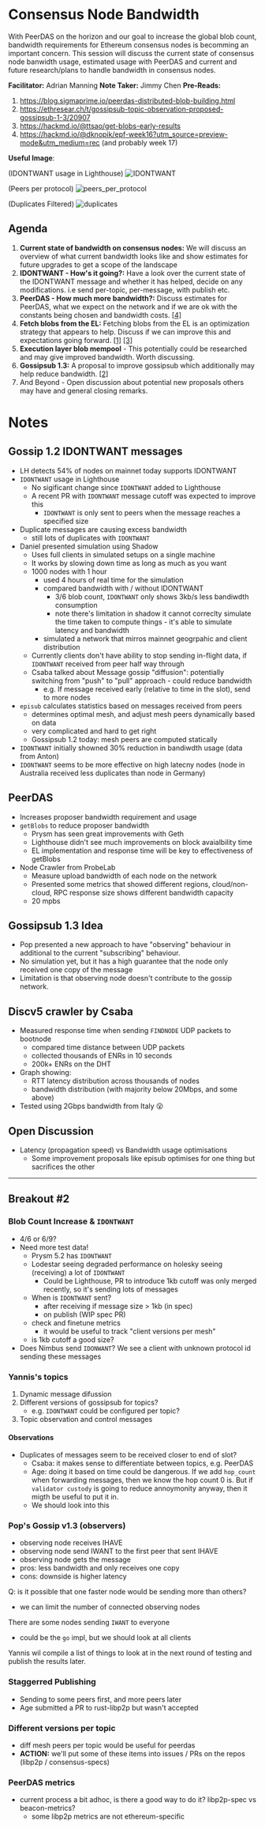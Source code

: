 # Consensus Node Bandwidth

With PeerDAS on the horizon and our goal to increase the global blob count, bandwidth requirements for Ethereum consensus nodes is becomming an important concern. This session will discuss the current state of consensus node banwidth usage, estimated usage with PeerDAS and current and future research/plans to handle bandwidth in consensus nodes.

**Facilitator:** Adrian Manning
**Note Taker:** Jimmy Chen
**Pre-Reads:**
1. https://blog.sigmaprime.io/peerdas-distributed-blob-building.html
2. https://ethresear.ch/t/gossipsub-topic-observation-proposed-gossipsub-1-3/20907
3. https://hackmd.io/@ttsao/get-blobs-early-results
4. https://hackmd.io/@dknopik/epf-week16?utm_source=preview-mode&utm_medium=rec (and probably week 17)

**Useful Image**: 

(IDONTWANT usage in Lighthouse)
![IDONTWANT](https://hackmd.io/_uploads/B1wnE1Kbkl.png)

(Peers per protocol)
![peers_per_protocol](https://hackmd.io/_uploads/Sk8-qh3Wkl.png)

(Duplicates Filtered)
![duplicates](https://hackmd.io/_uploads/BkCwjn2WJe.png)


## Agenda

1. **Current state of bandwidth on consensus nodes:** We will discuss an overview of what current bandwidth looks like and show estimates for future upgrades to get a scope of the landscape
1. **IDONTWANT - How's it going?:** Have a look over the current state of the IDONTWANT message and whether it has helped, decide on any modifications. i.e send per-topic, per-message, with publish etc. 
1. **PeerDAS - How much more bandwidth?:** Discuss estimates for PeerDAS, what we expect on the network and if we are ok with the constants being chosen and bandwidth costs.  [[4]](https://hackmd.io/@dknopik/epf-week16?) 
1. **Fetch blobs from the EL:** Fetching blobs from the EL is an optimization strategy that appears to help. Discuss if we can improve this and expectations going forward. [[1]](https://blog.sigmaprime.io/peerdas-distributed-blob-building.html) [[3]](https://hackmd.io/@ttsao/get-blobs-early-results)
1. **Execution layer blob mempool** - This potentially could be researched and may give improved bandwidth. Worth discussing. 
3. **Gossipsub 1.3:** A proposal to improve gossipsub which additionally may help reduce bandwidth. [[2]](https://ethresear.ch/t/gossipsub-topic-observation-proposed-gossipsub-1-3/20907)
4. And Beyond - Open discussion about potential new proposals others may have and general closing remarks. 

# Notes

## Gossip 1.2 IDONTWANT messages

- LH detects 54% of nodes on mainnet today supports IDONTWANT
- `IDONTWANT` usage in Lighthouse
    - No sigificant change since `IDONTWANT` added to Lighthouse
    - A recent PR with `IDONTWANT` message cutoff was expected to improve this
        - `IDONTWANT` is only sent to peers when the message reaches a specified size
- Duplicate messages are causing excess bandwidth
    - still lots of duplicates with `IDONTWANT`
- Daniel presented simulation using Shadow
    - Uses full clients in simulated setups on a single machine
    - It works by slowing down time as long as much as you want
    - 1000 nodes with 1 hour
        - used 4 hours of real time for the simulation
        - compared bandwidth with / without IDONTWANT
            - 3/6 blob count, `IDONTWANT` only shows 3kb/s less bandiwdth consumption
            - note there's limitation in shadow it cannot correclty simulate the time taken to compute things - it's able to simulate latency and bandwidth
        - simulated a network that mirros mainnet geogrpahic and client distribution
    - Currently clients don't have ability to stop sending in-flight data, if `IDONTWANT` received from peer half way through
    - Csaba talked about Message gossip "diffusion": potentially switching from "push" to "pull" approach - could reduce bandwidth
        - e.g. If message received early (relative to time in the slot), send to more nodes
- `episub` calculates statistics based on messages received from peers
    - determines optimal mesh, and adjust mesh peers dynamically based on data
    - very complicated and hard to get right
    - Gossipsub 1.2 today: mesh peers are computed statically
- `IDONTWANT` initially showned 30% reduction in bandiwdth usage (data from Anton)
- `IDONTWANT` seems to be more effective on high latecny nodes (node in Australia received less duplicates than node in Germany)

## PeerDAS

- Increases proposer bandwidth requirement and usage
- `getBlobs` to reduce proposer bandwidth 
    - Prysm has seen great improvements with Geth
    - Lighthouse didn't see much improvements on block avaialbility time
    - EL implementation and response time will be key to effectiveness of getBlobs
- Node Crawler from ProbeLab
    - Measure upload bandwidth of each node on the network
    - Presented some metrics that showed different regions, cloud/non-cloud, RPC response size shows different bandwidth capacity
    - 20 mpbs 

## Gossipsub 1.3 Idea

- Pop presented a new approach to have "observing" behaviour in additional to the current "subscribing" behaviour.
- No simulation yet, but it has a high guarantee that the node only received one copy of the message
- Limitation is that observing node doesn't contribute to the gossip network.

## Discv5 crawler by Csaba 

- Measured response time when sending `FINDNODE` UDP packets to bootnode
    - compared time distance between UDP packets
    - collected thousands of ENRs in 10 seconds
    - 200k+ ENRs on the DHT
- Graph showing:
    - RTT latency distribution across thousands of nodes
    - bandwidth distribution (with majority below 20Mbps, and some above)
- Tested using 2Gbps bandwidth from Italy :open_mouth: 

## Open Discussion

- Latency (propagation speed) vs Bandwidth usage optimisations
    - Some improvement proposals like episub optimises for one thing but sacrifices the other

---

## Breakout #2

### Blob Count Increase & `IDONTWANT`

- 4/6 or 6/9?
- Need more test data!
    - Prysm 5.2 has `IDONTWANT`
    - Lodestar seeing degraded performance on holesky seeing (receiving) a lot of `IDONTWANT`
        - Could be Lighthouse, PR to introduce 1kb cutoff was only merged recently, so it's sending lots of messages
    - When is `IDONTWANT` sent?
        - after receiving if message size > 1kb (in spec)
        - on publish (WIP spec PR)
    - check and finetune metrics
        - it would be useful to track "client versions per mesh"
    - is 1kb cutoff a good size?
- Does Nimbus send `IDONWANT`? We see a client with unknown protocol id sending these messages

### Yannis's topics

1. Dynamic message difussion
2. Different versions of gossipsub for topics?
    - e.g. `IDONTWANT` could be configured per topic?
3. Topic observation and control messages

#### Observations

- Duplicates of messages seem to be received closer to end of slot?
    - Csaba: it makes sense to differentiate between topics, e.g. PeerDAS
    - Age: doing it based on time could be dangerous. If we add `hop_count` when forwarding messages, then we know the hop count 0 is. But if `validator custody` is going to reduce annoymonity anyway, then it migth be useful to put it in.
    - We should look into this

### Pop's Gossip v1.3 (observers)

- observing node receives IHAVE
- observing node send IWANT to the first peer that sent IHAVE
- observing node gets the message
- pros: less bandwidth and only receives one copy
- cons: downside is higher latency

Q: is it possible that one faster node would be sending more than others? 
- we can limit the number of connected observing nodes 

There are some nodes sending `IWANT` to everyone
- could be the `go` impl, but we should look at all clients

Yannis wil compile a list of things to look at in the next round of testing and publish the results later.

### Staggerred Publishing

- Sending to some peers first, and more peers later
- Age submitted a PR to rust-libp2p but wasn't accepted

### Different versions per topic

- diff mesh peers per topic would be useful for peerdas
- **ACTION:** we'll put some of these items into issues / PRs on the repos (libp2p / consensus-specs)

### PeerDAS metrics

- current process a bit adhoc, is there a good way to do it? libp2p-spec vs beacon-metrics?
    - some libp2p metrics are not ethereum-specific

